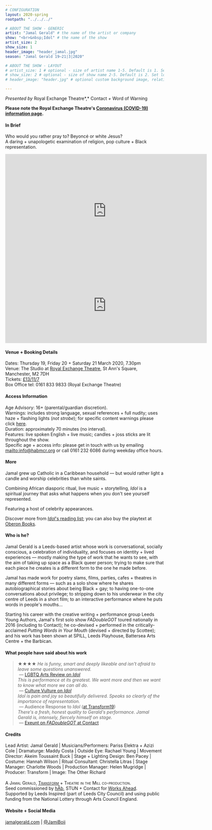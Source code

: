 ```yaml
---
# CONFIGURATION
layout: 2020-spring
rootpath: "../../../"

# ABOUT THE SHOW - GENERIC
artist: "Jamal Gerald" # the name of the artist or company
show: "<br>&nbsp;Idol" # the name of the show
artist_size: 2
show_size: 1
header_image: "header_jamal.jpg"    
season: "Jamal Gerald 19—21|3|2020"

# ABOUT THE SHOW - LAYOUT
# artist_size: 1 # optional - size of artist name 1-5. Default is 1. Set longer names to lower values
# show_size: 2 # optional - size of show name 2-5. Default is 2. Set longer names to lower values
# header_image: "header.jpg" # optional custom background image, relative to current page

---
```

*Presented by* Royal Exchange Theatre*,* Contact *+* Word of Warning       
         
**Please note the Royal Exchange Theatre's <a href="http://www.royalexchange.co.uk/coronavirus" target="_blank">Coronavirus (COVID-19) information page</a>.**           
         
#### In Brief      
Who would you rather pray to? Beyoncé or white Jesus?<br>A daring + unapologetic examination of religion, pop culture + Black representation.         
<iframe src="http://player.vimeo.com/video/391239382" width="640" height="360" frameborder="0" allowfullscreen></iframe>          
        
<iframe src="https://open.spotify.com/embed/playlist/4MmXgcEnvgkBZOcuoKVq1k" width="640" height="240" frameborder="0" allowtransparency="true" allow="encrypted-media"></iframe>        
      
          
#### Venue + Booking Details           
Dates: Thursday 19, Friday 20 + Saturday 21 March 2020, 7.30pm        
Venue: The Studio at <a href="http://www.royalexchange.co.uk/where-how-to-find-us" target="_blank">Royal Exchange Theatre</a>, St Ann's Square, Manchester, M2 7DH         
Tickets: <a href="http://www.royalexchange.co.uk/whats-on-and-tickets/idol" target="_blank">£13/11/7</a>         
Box Office tel: 0161 833 9833 (Royal Exchange Theatre)           
          
#### Access Information        
Age Advisory: 16+ (parental/guardian discretion).<br>Warnings: includes strong language, sexual references + full nudity; uses haze + flashing lights (*not strobe*); for specific content warnings please click [here](/warnings).<br>Duration: approximately 70 minutes (no interval).<br>Features: live spoken English + live music; candles + joss sticks are lit throughout the show.<br>Specific age + access info: please get in touch with us by emailing <mailto:info@habmcr.org> or call 0161 232 6086 during weekday office hours.         
             
#### More         
Jamal grew up Catholic in a Caribbean household — but would rather light a candle and worship celebrities than white saints.          
          
Combining African diasporic ritual, live music + storytelling, *Idol* is a spiritual journey that asks what happens when you don't see yourself represented.         
        
Featuring a host of celebrity appearances.           
          
Discover more from <a href="http://jamalgerald.com/idol-reading-list" target="_blank">*Idol*'s reading list</a>; you can also buy the playtext at <a href="http://oberonbooks.com" target="_blank">Oberon Books</a>.         
          
#### Who is he?        
Jamal Gerald is a Leeds-based artist whose work is conversational, socially conscious, a celebration of individuality, and focuses on identity + lived experiences — mostly making the type of work that he wants to see, with the aim of taking up space as a Black queer person; trying to make sure that each piece he creates is a different form to the one he made before.

Jamal has made work for poetry slams, films, parties, cafes + theatres in many different forms — such as a solo show where he shares autobiographical stories about being Black + gay; to having one-to-one conversations about privilege; to stripping down to his underwear in the city centre of Leeds in a short film; to an interactive performance where he puts words in people's mouths…

Starting his career with the creative writing + performance group Leeds Young Authors, Jamal's first solo show *FADoubleGOT* toured nationally in 2016 (including to Contact); he co-devised + performed in the critically-acclaimed *Putting Words in Your Mouth* (devised + directed by Scottee); and his work has been shown at SPILL, Leeds Playhouse, Battersea Arts Centre + the Barbican.        
         
#### What people have said about his work        
>★★★★ *He is funny, smart and deeply likeable and isn't afraid to leave some questions unanswered.*<br>&nbsp;— <a href="http://lgbtqarts.com/2020/02/13/review-idol" target="_blank">LGBTQ Arts Review on *Idol*</a><br>*This is performance at its greatest. We want more and then we want to know what more we can all do.*<br>&nbsp;— <a href="http://theculturevulture.co.uk/cultures/jamal-geralds-idol-transform19" target="_blank">Culture Vulture on *Idol*</a><br>*Idol is pain and joy so beautifully delivered. Speaks so clearly of the importance of representation.*<br>&nbsp;— Audience Response to *Idol* (<a href="http://transformfestival.org/event/idol" target="_blank">at Transform19</a>)<br>*There's a fresh, honest quality to Gerald's performance. Jamal Gerald is, intensely, fiercely himself on stage.*<br>&nbsp;— <a href="http://exeuntmagazine.com/reviews/review-fadoublegot-at-contact-manchester" target="_blank">Exeunt on *FADoubleGOT* at Contact</a>       
        
#### Credits          
Lead Artist: Jamal Gerald | Musicians/Performers: Pariss Elektra + Azizi Cole | Dramaturge: Maddy Costa | Outside Eye: Rachael Young | Movement Director: Akeim Toussaint Buck | Stage + Lighting Design: Ben Pacey | Costume: Hannah Wilson | Ritual Consultant: Christella Litras | Stage Manager: Charlotte Woods | Production Manager: Helen Mugridge | Producer: Transform | Image: The Other Richard<br><br><span style='font-variant: small-caps'>A Jamal Gerald, <a href="http://transformfestival.org" target="_blank">Transform</a> + Theatre in the Mill co-production.</span><br>Seed commissioned by [hÅb](/hab), STUN + Contact for [Works Ahead](/hab/worksahead).<br>Supported by Leeds Inspired (part of Leeds City Council) and using public funding from the National Lottery through Arts Council England.           
        
#### Website + Social Media        
<a href="http://jamalgerald.com/idol" target="_blank">jamalgerald.com</a> | <a href="http://twitter.com/JamiBoii" target="_blank">@JamiBoii</a>
